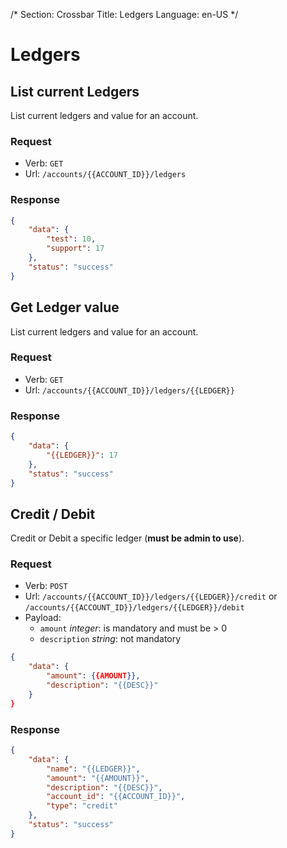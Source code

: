 /*
Section: Crossbar
Title: Ledgers
Language: en-US
*/

# Ledgers

## List current Ledgers

List current ledgers and value for an account.

### Request

- Verb: `GET`
- Url: `/accounts/{{ACCOUNT_ID}}/ledgers`


### Response

```json
{
    "data": {
        "test": 10,
        "support": 17
    },
    "status": "success"
}
```

## Get Ledger value

List current ledgers and value for an account.

### Request

- Verb: `GET`
- Url: `/accounts/{{ACCOUNT_ID}}/ledgers/{{LEDGER}}`


### Response

```json
{
    "data": {
        "{{LEDGER}}": 17
    },
    "status": "success"
}
```

## Credit / Debit

Credit or Debit a specific ledger (**must be admin to use**).

### Request

- Verb: `POST`
- Url: `/accounts/{{ACCOUNT_ID}}/ledgers/{{LEDGER}}/credit` or `/accounts/{{ACCOUNT_ID}}/ledgers/{{LEDGER}}/debit`
- Payload:
    - `amount` *integer*: is mandatory and must be > 0
    - `description` *string*: not mandatory

```json
{
    "data": {
        "amount": {{AMOUNT}},
        "description": "{{DESC}}"
    }
}
```

### Response

```json
{
    "data": {
        "name": "{{LEDGER}}",
        "amount": "{{AMOUNT}}",
        "description": "{{DESC}}",
        "account_id": "{{ACCOUNT_ID}}",
        "type": "credit"
    },
    "status": "success"
}
```
